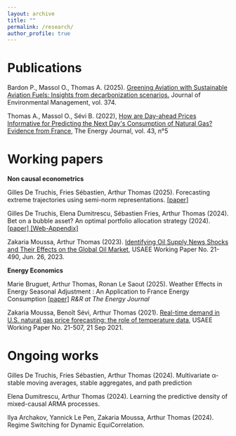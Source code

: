 ```yaml
---
layout: archive
title: ""
permalink: /research/
author_profile: true
---
```


Publications
=====


Bardon P., Massol O., Thomas A. (2025). [Greening Aviation with Sustainable Aviation Fuels: Insights from decarbonization scenarios.](https://www.sciencedirect.com/science/article/pii/S0301479724039306) Journal of Environmental Management, vol. 374.


Thomas A., Massol O., Sévi B. (2022), [How are Day-ahead Prices Informative for Predicting the Next Day's Consumption of Natural Gas? Evidence from France](https://www.iaee.org/energyjournal/article/3875), The Energy Journal, vol. 43, n°5



Working papers
=====


**Non causal econometrics**


Gilles De Truchis, Fries Sébastien, Arthur Thomas (2025). Forecasting extreme trajectories using semi-norm
representations. <a href="/files/DFT_2025.pdf" download="DFT_2025.pdf">
  [paper]
</a>


Gilles De Truchis, Elena Dumitrescu, Sébastien Fries, Arthur Thomas (2024). Bet on a bubble asset? An optimal portfolio allocation strategy (2024). <a href="/files/DDFT_2024.pdf" download="DDFT_2024.pdf">
  [paper]
</a> <a href="/files/Appendix_DDFT_2024.pdf" download="Appendix_DDFT_2024.pdf">
  [Web-Appendix]
</a>

Zakaria Moussa, Arthur Thomas (2023). [Identifying Oil Supply News Shocks and Their Effects on the Global Oil Market](https://papers.ssrn.com/sol3/papers.cfm?abstract_id=3812529#), USAEE Working Paper No. 21-490, Jun. 26, 2023.


**Energy Economics**


Marie Bruguet, Arthur Thomas, Ronan Le Saout (2025). Weather Effects in Energy Seasonal Adjustment : An Application to France Energy Consumption <a href="/files/BTL2025_revised.pdf" download="BTL2025_revised.pdf">[paper]</a> *R&R at The Energy Journal* 


Zakaria Moussa, Benoît Sévi, Arthur Thomas (2021). [Real-time demand in U.S. natural gas price forecasting: the role of temperature data](https://papers.ssrn.com/sol3/papers.cfm?abstract_id=3880809), USAEE Working Paper No. 21-507, 21 Sep 2021.



Ongoing works
=====

Gilles De Truchis, Fries Sébastien, Arthur Thomas (2024).  Multivariate α-stable moving averages,
stable aggregates, and path prediction 

Elena Dumitrescu, Arthur Thomas (2024). Learning the predictive density of mixed-causal ARMA processes. 

Ilya Archakov, Yannick Le Pen, Zakaria Moussa, Arthur Thomas (2024). Regime Switching for Dynamic EquiCorrelation. 




